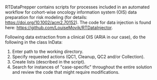 RTDataPrepper contains scripts for processes included in an automated workflow for cohort-wise oncology information system (OIS) data preparation for risk modeling (for details: https://doi.org/10.1002/acm2.70152). The code for data injection is found here: https://github.com/LouiseMovik/RTDataInjector.  

Following data extraction from a clinical OIS (ARIA in our case), do the following in the class InData:
  1. Enter path to the working directory.
  2. Specify requested actions (QC1, Cleanup, QC2 and/or Collection).
  3. Create lists (described in the script).
  4. Search for instances of "case-specific" throughout the entire solution and review the code that might require modifications.
